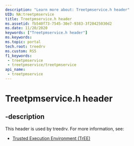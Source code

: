 ```yaml
---
description: "Learn more about: Treetpmservice.h header"
UID: NA:treetpmservice
title: Treetpmservice.h header
ms.assetid: fb540f73-7545-30e7-9383-3f20425030d2
ms.date: 11/20/2020
keywords: ["Treetpmservice.h header"]
ms.keywords: 
ms.topic: portal
tech.root: treedrv
ms.custom: RS5
f1_keywords:
 - treetpmservice
 - treetpmservice/treetpmservice
api_name:
 - treetpmservice
---
```


# Treetpmservice.h header


## -description

This header is used by treedrv. For more information, see:

- [Trusted Execution Environment (TrEE)](../_treedrv/index.md)<br><br>

